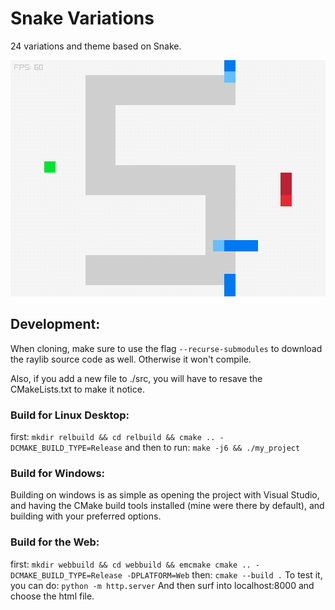 
# Snake Variations

24 variations and theme based on Snake. 

![cool gif](screenshots/bluesnakes.gif)

## Development:

When cloning, make sure to use the flag `--recurse-submodules` to download the raylib source code as well. Otherwise it won't compile.

Also, if you add a new file to ./src, you will have to resave the CMakeLists.txt to make it notice.

### Build for Linux Desktop:
first:
`mkdir relbuild && cd relbuild && cmake .. -DCMAKE_BUILD_TYPE=Release`
and then to run:
`make -j6 && ./my_project`

### Build for Windows:

Building on windows is as simple as opening the project with Visual Studio, and having the CMake build tools installed (mine were there by default), and building with your preferred options.

### Build for the Web:
first:
`mkdir webbuild && cd webbuild && emcmake cmake .. -DCMAKE_BUILD_TYPE=Release -DPLATFORM=Web`
then:
`cmake --build .`
To test it, you can do:
`python -m http.server`
And then surf into localhost:8000 and choose the html file.


